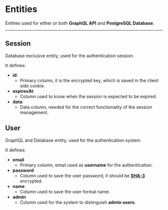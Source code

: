 # Entities

Entities used for either or both **GraphQL API** and **PostgreSQL Database**.

---

## Session

Database exclusive entity, used for the authentication session.

It defines:

- **id**:
  - Primary column, it is the encrypted key, which is saved in the client side cookie.
- **expiresAt**:
  - Column used to know when the session is expected to be expired.
- **data**:
  - Data column, needed for the correct functionality of the session management.

## User

GraphQL and Database entity, used for the authentication system.

It defines:

- **email**
  - Primary column, email used as **username** for the authentication.
- **password**
  - Column used to save the user password, it should be [**SHA-3**](https://cryptojs.gitbook.io/docs/#hashing) encrypted.
- **name**
  - Column used to save the user formal name.
- **admin**
  - Column used for the system to distinguish **admin users**.
